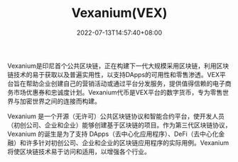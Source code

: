 ﻿---
weight: 
title: "Vexanium(VEX)"
description: "Vexanium是印尼首个公共区块链，正在构建下一代大规模采用区块链，利用区块链技术的易于获取以及普遍实用性，以支持DApps的可用性和零售渗透"
date: 2022-07-13T14:57:40+08:00
lastmod: 2022-07-13T14:57:40+08:00
draft: false
authors: ["Simon"]
featuredImage: "vexaniumvex.png"
link: "https://www.vexanium.com/"
tags: ["数字代币","Vexanium(VEX)"]
categories: ["navigation"]
navigation: ["数字代币"]
lightgallery: true
toc: true
pinned: false
recommend: false
recommend1: false
---
Vexanium是印尼首个公共区块链，正在构建下一代大规模采用区块链，利用区块链技术的易于获取以及普遍实用性，以支持DApps的可用性和零售渗透。VEX平台旨在帮助企业创建自己的营销活动或通过平台分发服务，提供值得信赖的电子商务市场优惠券和忠诚度计划。Vexanium代币是VEX平台的数字货币，专为零售世界与加密世界之间的连接而构建。

Vexanium 是一个开源（无许可）公共区块链协议和智能合约平台，使开发人员（初创公司、企业和企业）能够创建基于区块链的项目。作为第三代区块链协议，Vexanium 的诞生是为了支持 DApps（去中心化应用程序）、DeFi（去中心化金融）和许多针对初创公司、企业和企业的区块链应用程序的实际用例。Vexanium 将使区块链技术易于访问和适用，以增强各个行业。
